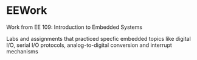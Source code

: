 # EEWork

Work from EE 109: Introduction to Embedded Systems 

Labs and assignments that practiced specfic embedded topics like  digital I/O, serial I/O protocols, analog-to-digital conversion and interrupt mechanisms
